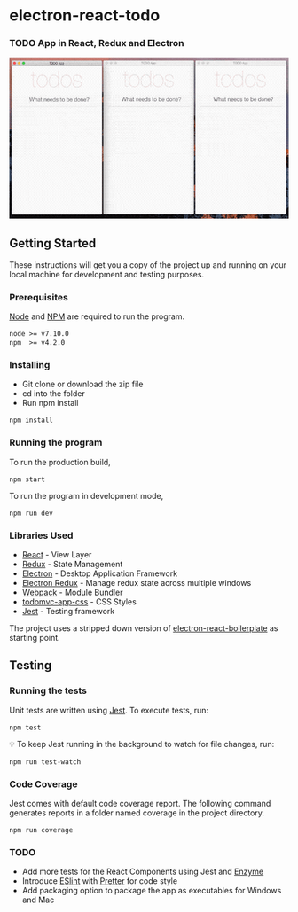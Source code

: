# electron-react-todo

### TODO App in React, Redux and Electron

![alt text](https://raw.githubusercontent.com/subeesh/electron-react-todo/screencast/todo.gif "Todo App")

## Getting Started

These instructions will get you a copy of the project up and running on your local machine for development and testing purposes.

### Prerequisites

[Node](https://nodejs.org/en/) and [NPM](https://www.npmjs.com/) are required to run the program.

```
node >= v7.10.0
npm  >= v4.2.0
```

### Installing

 - Git clone or download the zip file
 - cd into the folder
 - Run npm install

```
npm install
```

### Running the program

To run the production build,

```
npm start
```
To run the program in development mode,

```
npm run dev
```

### Libraries Used

- [React](https://facebook.github.io/react) - View Layer
- [Redux](https://github.com/reactjs/redux) - State Management
- [Electron](https://electron.atom.io/) - Desktop Application Framework
- [Electron Redux](https://github.com/hardchor/electron-redux) - Manage redux state across multiple windows
- [Webpack](https://webpack.js.org/) - Module Bundler
- [todomvc-app-css](https://github.com/tastejs/todomvc-app-css) - CSS Styles
- [Jest](https://github.com/facebook/jest) - Testing framework

The project uses a stripped down version of [electron-react-boilerplate](https://github.com/chentsulin/electron-react-boilerplate) as starting point.

## Testing

### Running the tests

Unit tests are written using [Jest](http://facebook.github.io/jest/). To execute tests, run:

```
npm test
```

💡 To keep Jest running in the background to watch for file changes, run:
```
npm run test-watch
```

### Code Coverage

Jest comes with default code coverage report. The following command generates reports in a folder named coverage in the project directory.

```
npm run coverage
```

### TODO

- Add more tests for the React Components using Jest and [Enzyme](https://github.com/airbnb/enzyme)
- Introduce [ESlint](http://eslint.org/) with [Pretter](https://github.com/prettier/prettier) for code style
- Add packaging option to package the app as executables for Windows and Mac
